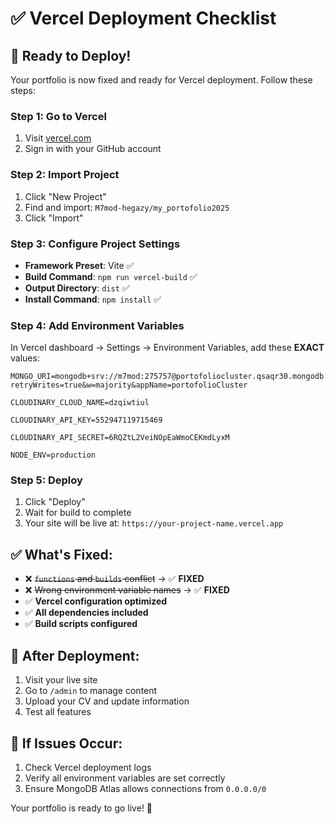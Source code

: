 # ✅ Vercel Deployment Checklist

## 🚀 Ready to Deploy!

Your portfolio is now fixed and ready for Vercel deployment. Follow these steps:

### Step 1: Go to Vercel
1. Visit [vercel.com](https://vercel.com)
2. Sign in with your GitHub account

### Step 2: Import Project
1. Click "New Project"
2. Find and import: `M7mod-hegazy/my_portofolio2025`
3. Click "Import"

### Step 3: Configure Project Settings
- **Framework Preset**: Vite ✅
- **Build Command**: `npm run vercel-build` ✅
- **Output Directory**: `dist` ✅
- **Install Command**: `npm install` ✅

### Step 4: Add Environment Variables
In Vercel dashboard → Settings → Environment Variables, add these **EXACT** values:

```
MONGO_URI=mongodb+srv://m7mod:275757@portofoliocluster.qsaqr30.mongodb.net/?retryWrites=true&w=majority&appName=portofolioCluster

CLOUDINARY_CLOUD_NAME=dzqiwtiul

CLOUDINARY_API_KEY=552947119715469

CLOUDINARY_API_SECRET=6RQZtL2VeiNOpEaWmoCEKmdLyxM

NODE_ENV=production
```

### Step 5: Deploy
1. Click "Deploy"
2. Wait for build to complete
3. Your site will be live at: `https://your-project-name.vercel.app`

## ✅ What's Fixed:
- ❌ ~~`functions` and `builds` conflict~~ → ✅ **FIXED**
- ❌ ~~Wrong environment variable names~~ → ✅ **FIXED** 
- ✅ **Vercel configuration optimized**
- ✅ **All dependencies included**
- ✅ **Build scripts configured**

## 🎯 After Deployment:
1. Visit your live site
2. Go to `/admin` to manage content
3. Upload your CV and update information
4. Test all features

## 🔧 If Issues Occur:
1. Check Vercel deployment logs
2. Verify all environment variables are set correctly
3. Ensure MongoDB Atlas allows connections from `0.0.0.0/0`

Your portfolio is ready to go live! 🌟
